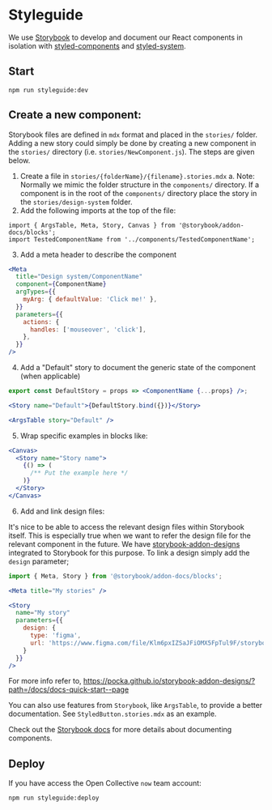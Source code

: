 # Styleguide

We use [Storybook](https://storybook.js.org/) to develop and document our React components in isolation with [styled-components](https://www.styled-components.com/) and [styled-system](https://jxnblk.com/styled-system/).

## Start

```
npm run styleguide:dev
```

## Create a new component:

Storybook files are defined in `mdx` format and placed in the `stories/` folder. Adding a new story could simply be done by 
creating a new component in the `stories/` directory (i.e. `stories/NewComponent.js`). The steps are given below.

1. Create a file in `stories/{folderName}/{filename}.stories.mdx`
   a. Note: Normally we mimic the folder structure in the `components/` directory. If a component is in the root of the 
   `components/` directory place the story in the `stories/design-system` folder. 
2. Add the following imports at the top of the file:

```es6
import { ArgsTable, Meta, Story, Canvas } from '@storybook/addon-docs/blocks';
import TestedComponentName from '../components/TestedComponentName';
```

3. Add a meta header to describe the component

```jsx
<Meta
  title="Design system/ComponentName"
  component={ComponentName}
  argTypes={{
    myArg: { defaultValue: 'Click me!' },
  }}
  parameters={{
    actions: {
      handles: ['mouseover', 'click'],
    },
  }}
/>
```

4. Add a "Default" story to document the generic state of the component (when applicable)

```jsx
export const DefaultStory = props => <ComponentName {...props} />;

<Story name="Default">{DefaultStory.bind({})}</Story>

<ArgsTable story="Default" />
```

5. Wrap specific examples in blocks like:

```jsx
<Canvas>
  <Story name="Story name">
    {() => (
      /** Put the example here */
    )}
  </Story>
</Canvas>
```

6. Add and link design files:

It's nice to be able to access the relevant design files within Storybook itself. This is especially true when 
we want to refer the design file for the relevant component in the future. We have [storybook-addon-designs](https://github.com/pocka/storybook-addon-designs) integrated to Storybook for this purpose. To link a design simply
add the `design` parameter; 

```jsx
import { Meta, Story } from '@storybook/addon-docs/blocks';

<Meta title="My stories" />

<Story
  name="My story"
  parameters={{
    design: {
      type: 'figma',
      url: 'https://www.figma.com/file/Klm6pxIZSaJFiOMX5FpTul9F/storybook-addon-designs-sample'
    }
  }}
/>
```

For more info refer to, https://pocka.github.io/storybook-addon-designs/?path=/docs/docs-quick-start--page

You can also use features from `Storybook`, like `ArgsTable`, to provide a better documentation.
See `StyledButton.stories.mdx` as an example.

Check out the [Storybook docs](https://storybook.js.org/docs/react/get-started/introduction) for more details about documenting components.

## Deploy

If you have access the Open Collective `now` team account:

```
npm run styleguide:deploy
```
